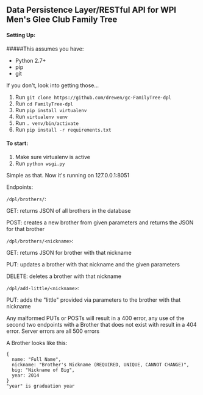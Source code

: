 ## Data Persistence Layer/RESTful API for WPI Men's Glee Club Family Tree
#### Setting Up:
#####This assumes you have:
* Python 2.7+
* pip
* git

If you don't, look into getting those...

1. Run `git clone https://github.com/drewen/gc-FamilyTree-dpl`
2. Run `cd FamilyTree-dpl`
2. Run `pip install virtualenv`
3. Run `virtualenv venv`
4. Run `. venv/bin/activate`
5. Run `pip install -r requirements.txt`

#### To start:
1. Make sure virtualenv is active
2. Run `python wsgi.py`

Simple as that. Now it's running on 127.0.0.1:8051

Endpoints:

`/dpl/brothers/`:

GET: returns JSON of all brothers in the database

POST: creates a new brother from given parameters and returns the JSON for that brother

`/dpl/brothers/<nickname>`:

GET: returns JSON for brother with that nickname

PUT: updates a brother with that nickname and the given parameters

DELETE: deletes a brother with that nickname

`/dpl/add-little/<nickname>`:

PUT: adds the "little" provided via parameters to the brother with that nickname

Any malformed PUTs or POSTs will result in a 400 error, any use of the second two endpoints with a Brother that does not exist with result in a 404 error. Server errors are all 500 errors

A Brother looks like this:
```
{
  name: "Full Name",
  nickname: "Brother's Nickname (REQUIRED, UNIQUE, CANNOT CHANGE)",
  big: "Nickname of Big",
  year: 2014
}
"year" is graduation year
```
